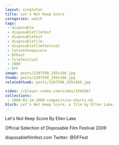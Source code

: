 ```yaml
---
layout: singleton
title: Let's Not Keep Score
categories: watch
tags:
 - disposable
 - disposablefilmfest
 - disposablefest
 - disposablefilm
 - disposablefilmfestival
 - letsnotkeepscore
 - DFFest
 - filmfestival
 - 2009
 - DFF
image: posts/2287598_295x166.jpg
thumb: posts/2287598_295x166.jpg
relatedthumb: posts/2287598_295x166.jpg

video: //player.vimeo.com/video/3344367
collections:
 - 2009-03-24-2009-competitive-shorts.md
blurb: Let's Not Keep Score, a film by Ellen Lake.
---
```


Let's Not Keep Score
By Ellen Lake

Official Selection of Disposable Film Festival 2009

disposablefilmfest.com
Twitter: @DFFest